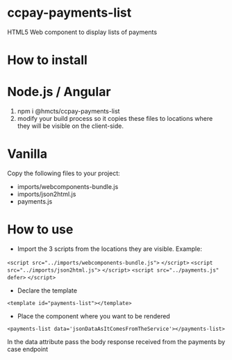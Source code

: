 # ccpay-payments-list

HTML5 Web component to display lists of payments

# How to install

# Node.js / Angular

1. npm i @hmcts/ccpay-payments-list
2. modify your build process so it copies these files to locations where they will be visible on the client-side.

# Vanilla

Copy the following files to your project:

- imports/webcomponents-bundle.js
- imports/json2html.js
- payments.js

# How to use

 - Import the 3 scripts from the locations they are visible. Example:
 
 `<script src="../imports/webcomponents-bundle.js">`
  `</script>`
  `<script src="../imports/json2html.js">`
  `</script>`
  `<script src="../payments.js" defer>`
  `</script>`   
  
  - Declare the template
  
  `<template id="payments-list"></template>`
  
  - Place the component where you want to be rendered
  
 `<payments-list data='jsonDataAsItComesFromTheService'></payments-list>`
  
  In the data attribute pass the body response received from the payments by case endpoint
